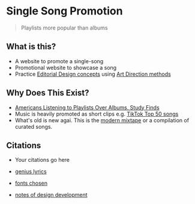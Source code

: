 # Single Song Promotion

> Playlists more popular than albums 

## What is this? 
* A website to promote a single-song
* Promotional website to showcase a song
* Practice [Editorial Design concepts](https://taiarts.com/en/blog/what-is-editorial-design/) using [Art Direction methods](https://alistapart.com/article/art-direction-and-design/)

## Why Does This Exist?
* [Americans Listening to Playlists Over Albums, Study Finds](https://time.com/4505600/playlists-albums-loop-music-business/)
* Music is heavily promoted as short clips e.g. [TikTok Top 50 songs](https://www.billboard.com/charts/tiktok-billboard-top-50/)
* What's old is new agai. This is the [modern mixtape](https://en.wikipedia.org/wiki/Mixtape) or a compilation of curated songs. 

## Citations
* Your citations go here

* [genius lyrics](https://genius.com/The-beach-boys-i-get-around-lyrics)
* [fonts chosen](https://freefonts.co/fonts/harlow-solid-regular)
* [notes of design development](https://www.figma.com/design/ObFY78AnP1X5dvqZy5hTE2/song-lyrics-project%3B-web-design-1-assginment?node-id=0-1&t=57zmfwaScnJFP2qs-1)
